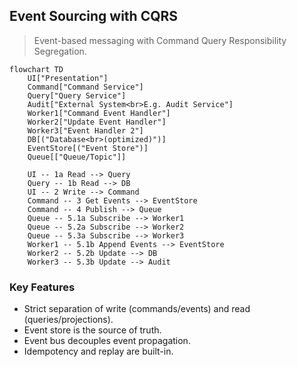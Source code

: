 ## Event Sourcing with CQRS

> Event-based messaging with Command Query Responsibility Segregation.

```mermaid
flowchart TD
    UI["Presentation"]
    Command["Command Service"]
    Query["Query Service"]
    Audit["External System<br>E.g. Audit Service"]
    Worker1["Command Event Handler"]
    Worker2["Update Event Handler"]
    Worker3["Event Handler 2"]
    DB[("Database<br>(optimized)")]
    EventStore[("Event Store")]
    Queue[["Queue/Topic"]]

    UI -- 1a Read --> Query
    Query -- 1b Read --> DB
    UI -- 2 Write --> Command
    Command -- 3 Get Events --> EventStore
    Command -- 4 Publish --> Queue
    Queue -- 5.1a Subscribe --> Worker1
    Queue -- 5.2a Subscribe --> Worker2
    Queue -- 5.3a Subscribe --> Worker3
    Worker1 -- 5.1b Append Events --> EventStore
    Worker2 -- 5.2b Update --> DB
    Worker3 -- 5.3b Update --> Audit
```

### Key Features
 * Strict separation of write (commands/events) and read (queries/projections).
 * Event store is the source of truth.
 * Event bus decouples event propagation.
 * Idempotency and replay are built-in.
